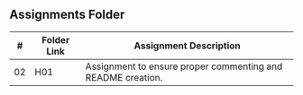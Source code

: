 ##  Assignments Folder

|   #   | Folder Link | Assignment Description |
| :---: | ----------- | ---------------------- |
|  02   |     H01     |  Assignment to ensure proper commenting and README creation.      |
